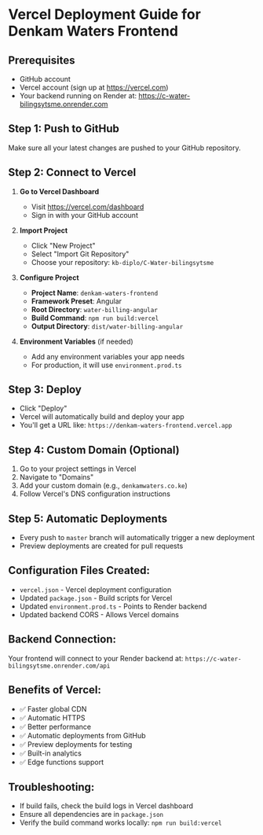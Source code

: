 # Vercel Deployment Guide for Denkam Waters Frontend

## Prerequisites
- GitHub account
- Vercel account (sign up at https://vercel.com)
- Your backend running on Render at: https://c-water-bilingsytsme.onrender.com

## Step 1: Push to GitHub
Make sure all your latest changes are pushed to your GitHub repository.

## Step 2: Connect to Vercel

1. **Go to Vercel Dashboard**
   - Visit https://vercel.com/dashboard
   - Sign in with your GitHub account

2. **Import Project**
   - Click "New Project"
   - Select "Import Git Repository"
   - Choose your repository: `kb-diplo/C-Water-bilingsytsme`

3. **Configure Project**
   - **Project Name**: `denkam-waters-frontend`
   - **Framework Preset**: Angular
   - **Root Directory**: `water-billing-angular`
   - **Build Command**: `npm run build:vercel`
   - **Output Directory**: `dist/water-billing-angular`

4. **Environment Variables** (if needed)
   - Add any environment variables your app needs
   - For production, it will use `environment.prod.ts`

## Step 3: Deploy
- Click "Deploy"
- Vercel will automatically build and deploy your app
- You'll get a URL like: `https://denkam-waters-frontend.vercel.app`

## Step 4: Custom Domain (Optional)
1. Go to your project settings in Vercel
2. Navigate to "Domains"
3. Add your custom domain (e.g., `denkamwaters.co.ke`)
4. Follow Vercel's DNS configuration instructions

## Step 5: Automatic Deployments
- Every push to `master` branch will automatically trigger a new deployment
- Preview deployments are created for pull requests

## Configuration Files Created:
- `vercel.json` - Vercel deployment configuration
- Updated `package.json` - Build scripts for Vercel
- Updated `environment.prod.ts` - Points to Render backend
- Updated backend CORS - Allows Vercel domains

## Backend Connection:
Your frontend will connect to your Render backend at:
`https://c-water-bilingsytsme.onrender.com/api`

## Benefits of Vercel:
- ✅ Faster global CDN
- ✅ Automatic HTTPS
- ✅ Better performance
- ✅ Automatic deployments from GitHub
- ✅ Preview deployments for testing
- ✅ Built-in analytics
- ✅ Edge functions support

## Troubleshooting:
- If build fails, check the build logs in Vercel dashboard
- Ensure all dependencies are in `package.json`
- Verify the build command works locally: `npm run build:vercel`
